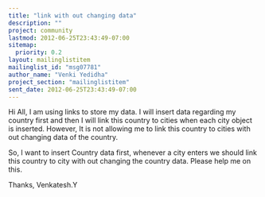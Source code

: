 ```yaml
---
title: "link with out changing data"
description: ""
project: community
lastmod: 2012-06-25T23:43:49-07:00
sitemap:
  priority: 0.2
layout: mailinglistitem
mailinglist_id: "msg07781"
author_name: "Venki Yedidha"
project_section: "mailinglistitem"
sent_date: 2012-06-25T23:43:49-07:00
---
```



Hi All,
 I am using links to store my data.
 I will insert data regarding my country first and then I will
link this country to cities when each city object is inserted.
 However, It is not allowing me to link this country to cities
with out changing data of the country.


 So,
 I want to insert Country data first, whenever a city
enters we should link this country to city with out changing the country
data.
 Please help me on this.

Thanks,
Venkatesh.Y
